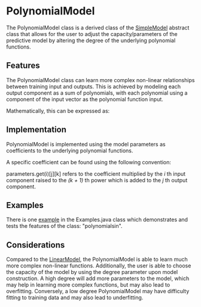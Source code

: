 # PolynomialModel

The PolynomialModel class is a derived class of the [SimpleModel](SimpleModel.md) abstract class that allows for the user to adjust the capacity/parameters of the predictive model by altering the degree of the underlying polynomial functions.


## Features

The PolynomialModel class can learn more complex non-linear relationships between training input and outputs. This is achieved by modeling each output component as a sum of polynomials, with each polynomial using a component of the input vector as the polynomial function input.

Mathematically, this can be expressed as:


## Implementation

PolynomialModel is implemented using the model parameters as coefficients to the underlying polynomial functions.

A specific coefficient can be found using the following convention:

parameters.get(i)[j][k] refers to the coefficient multiplied by the *i* th input component raised to the *(k + 1)* th power which is added to the *j* th output component.

## Examples

There is one [example](Example.md) in the Examples.java class which demonstrates and tests the features of the class: "polynomialsin".

## Considerations

Compared to the [LinearModel](LinearModel.md), the PolynomialModel is able to learn much more complex non-linear functions. Additionally, the user is able to choose the capacity of the model by using the degree parameter upon model construction. A high degree will add more parameters to the model, which may help in learning more complex functions, but may also lead to overfitting. Conversely, a low degree PolynomialModel may have difficulty fitting to training data and may also lead to underfitting.
